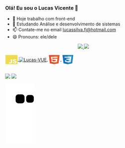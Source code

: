 ### Olá! Eu sou o Lucas Vicente 👋


- 🔭 Hoje trabalho com front-end 
- 🌱 Estudando Análise e desenvolvimento de sistemas
- 📫 Contate-me no email lucassilva.fj@hotmail.com
- 😄 Pronouns: ele/dele

<div align="center">
  <a href="https://github.com/lucasvicentedasilva">
  <img height="180em" src="https://github-readme-stats.vercel.app/api?username=lucasvicentedasilva&show_icons=true&theme=dracula&include_all_commits=true&count_private=true"/>
  <img height="180em" src="https://github-readme-stats.vercel.app/api/top-langs/?username=lucasvicentedasilva&layout=compact&langs_count=7&theme=dracula"/>
</div>
  
  <div style="display: inline_block"><br>
  <img align="center" alt="Lucas-Js" height="30" width="40" src="https://raw.githubusercontent.com/devicons/devicon/master/icons/javascript/javascript-plain.svg">
  <img align="center" alt="Lucas-VUE" height="30" width="40" src="https://cdn.jsdelivr.net/gh/devicons/devicon/icons/vuejs/vuejs-original-wordmark.svg">
  <img align="center" alt="Lucas-HTML" height="30" width="40" src="https://raw.githubusercontent.com/devicons/devicon/master/icons/html5/html5-original.svg">
  <img align="center" alt="Lucas-CSS" height="30" width="40" src="https://raw.githubusercontent.com/devicons/devicon/master/icons/css3/css3-original.svg">
  
</div>
  
  ##
  
  <div> 
  
  <a href = "mailto:lucassilva.fj@hotmail.com"><img src="https://img.shields.io/badge/-Gmail-%23333?style=for-the-badge&logo=gmail&logoColor=white" target="_blank"></a>
  <a href="https://www.linkedin.com/in/lucasvicentedasilva/" target="_blank"><img src="https://img.shields.io/badge/-LinkedIn-%230077B5?style=for-the-badge&logo=linkedin&logoColor=white" target="_blank"></a> 
 
  ![Snake animation](https://github.com/rafaballerini/rafaballerini/blob/output/github-contribution-grid-snake.svg)
 
</div>

